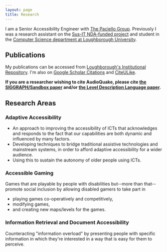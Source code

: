 ```yaml
---
layout: page
title: Research
---
```


I am a Senior Accessibility Engineer with [The Paciello Group](http://paciellogroup.com/).  Previously I was a research assistant on the [Sus-IT NDA-funded project](http://www.newdynamics.group.shef.ac.uk/sus-it.html) and student in the [Computer Science department at Loughborough University](http://www.cs.lboro.ac.uk/).

## Publications

My publications can be accessed from [Loughborough's Institutional Repository](https://dspace.lboro.ac.uk/dspace-jspui/browse?type=author&value=Atkinson%2C+Matthew+T.).  I'm also on [Google Scholar Citations](http://scholar.google.com/citations?hl=en&user=a3_nU40AAAAJ) and [CiteULike](http://www.citeulike.org/user/matatk).

**If you are a researcher wishing to cite AudioQuake, please cite [the SIGGRAPH/Sandbox paper](http://hdl.handle.net/2134/4431) and/or [the Level Description Language paper](http://hdl.handle.net/2134/4478).**

## Research Areas

### Adaptive Accessibility

 * An approach to improving the accessibility of ICTs that acknowledges and responds to the fact that our capabilities are both dynamic and influenced by many factors.
 * Developing techniques to bridge traditional assistive technologies and mainstream systems, in order to afford adaptive accessibility for a wider audience.
 * Using this to sustain the autonomy of older people using ICTs.

### Accessible Gaming

Games that are playable by people with disabilities but--more than that--promote social inclusion by allowing disabled gamers to take part in

 * playing games co-operatively and competitively,
 * modifying games,
 * and creating new maps/levels for the games.

### Information Retrieval and Document Accessibility

Counteracting "information overload" by presenting people with specific information in which they're interested in a way that is easy for them to perceive.
